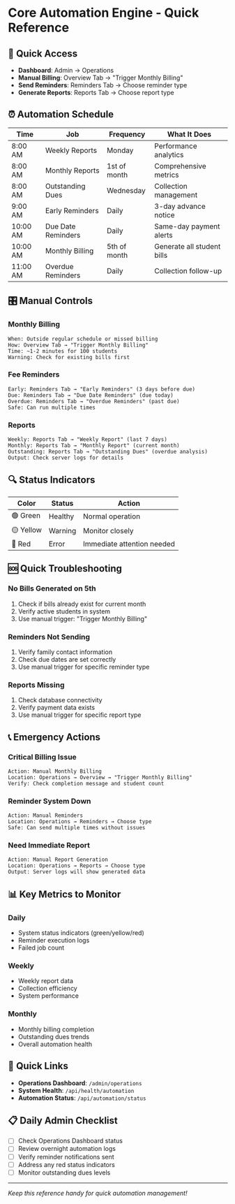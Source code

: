 # Core Automation Engine - Quick Reference

## 🚀 Quick Access

- **Dashboard**: Admin → Operations
- **Manual Billing**: Overview Tab → "Trigger Monthly Billing"
- **Send Reminders**: Reminders Tab → Choose reminder type
- **Generate Reports**: Reports Tab → Choose report type

## ⏰ Automation Schedule

| **Time** | **Job**            | **Frequency** | **What It Does**           |
| -------- | ------------------ | ------------- | -------------------------- |
| 8:00 AM  | Weekly Reports     | Monday        | Performance analytics      |
| 8:00 AM  | Monthly Reports    | 1st of month  | Comprehensive metrics      |
| 8:00 AM  | Outstanding Dues   | Wednesday     | Collection management      |
| 9:00 AM  | Early Reminders    | Daily         | 3-day advance notice       |
| 10:00 AM | Due Date Reminders | Daily         | Same-day payment alerts    |
| 10:00 AM | Monthly Billing    | 5th of month  | Generate all student bills |
| 11:00 AM | Overdue Reminders  | Daily         | Collection follow-up       |

## 🎛️ Manual Controls

### Monthly Billing

```
When: Outside regular schedule or missed billing
How: Overview Tab → "Trigger Monthly Billing"
Time: ~1-2 minutes for 100 students
Warning: Check for existing bills first
```

### Fee Reminders

```
Early: Reminders Tab → "Early Reminders" (3 days before due)
Due: Reminders Tab → "Due Date Reminders" (due today)
Overdue: Reminders Tab → "Overdue Reminders" (past due)
Safe: Can run multiple times
```

### Reports

```
Weekly: Reports Tab → "Weekly Report" (last 7 days)
Monthly: Reports Tab → "Monthly Report" (current month)
Outstanding: Reports Tab → "Outstanding Dues" (overdue analysis)
Output: Check server logs for details
```

## 🔍 Status Indicators

| **Color** | **Status** | **Action**                 |
| --------- | ---------- | -------------------------- |
| 🟢 Green  | Healthy    | Normal operation           |
| 🟡 Yellow | Warning    | Monitor closely            |
| 🔴 Red    | Error      | Immediate attention needed |

## 🆘 Quick Troubleshooting

### No Bills Generated on 5th

1. Check if bills already exist for current month
2. Verify active students in system
3. Use manual trigger: "Trigger Monthly Billing"

### Reminders Not Sending

1. Verify family contact information
2. Check due dates are set correctly
3. Use manual trigger for specific reminder type

### Reports Missing

1. Check database connectivity
2. Verify payment data exists
3. Use manual trigger for specific report type

## 📞 Emergency Actions

### Critical Billing Issue

```
Action: Manual Monthly Billing
Location: Operations → Overview → "Trigger Monthly Billing"
Verify: Check completion message and student count
```

### Reminder System Down

```
Action: Manual Reminders
Location: Operations → Reminders → Choose type
Safe: Can send multiple times without issues
```

### Need Immediate Report

```
Action: Manual Report Generation
Location: Operations → Reports → Choose type
Output: Server logs will show generated data
```

## 📊 Key Metrics to Monitor

### Daily

- System status indicators (green/yellow/red)
- Reminder execution logs
- Failed job count

### Weekly

- Weekly report data
- Collection efficiency
- System performance

### Monthly

- Monthly billing completion
- Outstanding dues trends
- Overall automation health

## 🔗 Quick Links

- **Operations Dashboard**: `/admin/operations`
- **System Health**: `/api/health/automation`
- **Automation Status**: `/api/automation/status`

## 📋 Daily Admin Checklist

- [ ] Check Operations Dashboard status
- [ ] Review overnight automation logs
- [ ] Verify reminder notifications sent
- [ ] Address any red status indicators
- [ ] Monitor outstanding dues levels

---

_Keep this reference handy for quick automation management!_
